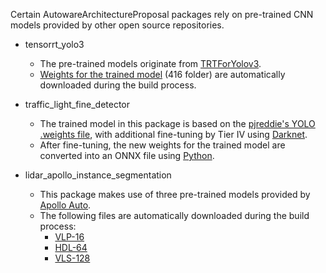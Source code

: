 Certain AutowareArchitectureProposal packages rely on pre-trained CNN models provided by other open source repositories.

- tensorrt_yolo3

  - The pre-trained models originate from [TRTForYolov3](https://github.com/lewes6369/TensorRT-Yolov3).
  - [Weights for the trained model](https://drive.google.com/drive/folders/18OxNcRrDrCUmoAMgngJlhEglQ1Hqk_NJ) (416 folder) are automatically downloaded during the build process.

- traffic_light_fine_detector

  - The trained model in this package is based on the [pjreddie's YOLO .weights file](https://pjreddie.com/media/files/yolov3.weights), with additional fine-tuning by Tier IV using [Darknet](https://github.com/pjreddie/darknet).
  - After fine-tuning, the new weights for the trained model are converted into an ONNX file using [Python](https://github.com/tier4/AutowareArchitectureProposal.iv/blob/master/src/perception/traffic_light_recognition/traffic_light_fine_detector/scripts/yolov3_to_onnx.py).

- lidar_apollo_instance_segmentation
  - This package makes use of three pre-trained models provided by [Apollo Auto](https://github.com/ApolloAuto).
  - The following files are automatically downloaded during the build process:
    - [VLP-16](https://github.com/ApolloAuto/apollo/raw/88bfa5a1acbd20092963d6057f3a922f3939a183/modules/perception/production/data/perception/lidar/models/cnnseg/velodyne16/deploy.caffemodel)
    - [HDL-64](https://github.com/ApolloAuto/apollo/raw/88bfa5a1acbd20092963d6057f3a922f3939a183/modules/perception/production/data/perception/lidar/models/cnnseg/velodyne64/deploy.caffemodel)
    - [VLS-128](https://github.com/ApolloAuto/apollo/raw/91844c80ee4bd0cc838b4de4c625852363c258b5/modules/perception/production/data/perception/lidar/models/cnnseg/velodyne128/deploy.caffemodel)
